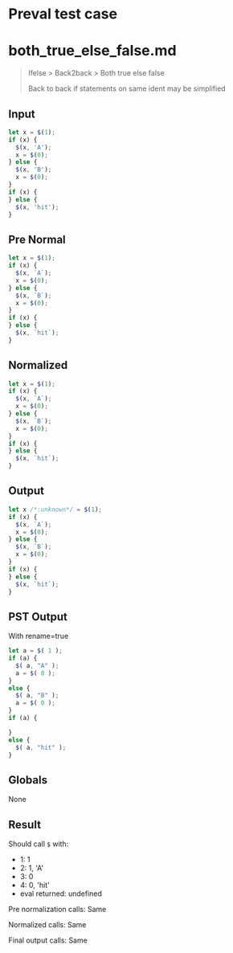 # Preval test case

# both_true_else_false.md

> Ifelse > Back2back > Both true else false
>
> Back to back if statements on same ident may be simplified

## Input

`````js filename=intro
let x = $(1);
if (x) {
  $(x, 'A');
  x = $(0);
} else {
  $(x, 'B');
  x = $(0);
}
if (x) {
} else {
  $(x, 'hit');
}
`````

## Pre Normal


`````js filename=intro
let x = $(1);
if (x) {
  $(x, `A`);
  x = $(0);
} else {
  $(x, `B`);
  x = $(0);
}
if (x) {
} else {
  $(x, `hit`);
}
`````

## Normalized


`````js filename=intro
let x = $(1);
if (x) {
  $(x, `A`);
  x = $(0);
} else {
  $(x, `B`);
  x = $(0);
}
if (x) {
} else {
  $(x, `hit`);
}
`````

## Output


`````js filename=intro
let x /*:unknown*/ = $(1);
if (x) {
  $(x, `A`);
  x = $(0);
} else {
  $(x, `B`);
  x = $(0);
}
if (x) {
} else {
  $(x, `hit`);
}
`````

## PST Output

With rename=true

`````js filename=intro
let a = $( 1 );
if (a) {
  $( a, "A" );
  a = $( 0 );
}
else {
  $( a, "B" );
  a = $( 0 );
}
if (a) {

}
else {
  $( a, "hit" );
}
`````

## Globals

None

## Result

Should call `$` with:
 - 1: 1
 - 2: 1, 'A'
 - 3: 0
 - 4: 0, 'hit'
 - eval returned: undefined

Pre normalization calls: Same

Normalized calls: Same

Final output calls: Same

